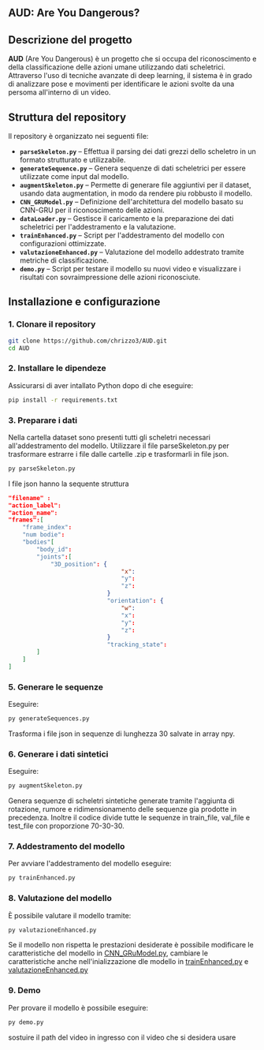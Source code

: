 ## AUD: Are You Dangerous?

## Descrizione del progetto

**AUD** (Are You Dangerous) è un progetto che si occupa del riconoscimento e della classificazione delle azioni umane utilizzando dati scheletrici. Attraverso l'uso di tecniche avanzate di deep learning, il sistema è in grado di analizzare pose e movimenti per identificare le azioni svolte da una persoma all'interno di un video.

## Struttura del repository

Il repository è organizzato nei seguenti file:

- **`parseSkeleton.py`** – Effettua il parsing dei dati grezzi dello scheletro in un formato strutturato e utilizzabile.
- **`generateSequence.py`** – Genera sequenze di dati scheletrici per essere utilizzate come input dal modello.
- **`augmentSkeleton.py`** – Permette di generare file aggiuntivi per il dataset, usando data augmentation, in modo da rendere piu robbusto il modello. 
- **`CNN_GRUModel.py`** – Definizione dell'architettura del modello basato su CNN-GRU per il riconoscimento delle azioni.
- **`dataLoader.py`** – Gestisce il caricamento e la preparazione dei dati scheletrici per l'addestramento e la valutazione.
- **`trainEnhanced.py`** – Script per l'addestramento del modello con configurazioni ottimizzate.
- **`valutazioneEnhanced.py`** – Valutazione del modello addestrato tramite metriche di classificazione.
- **`demo.py`** – Script per testare il modello su nuovi video e visualizzare i risultati con sovraimpressione delle azioni riconosciute.
  
## Installazione e configurazione

### 1. Clonare il repository

```bash
git clone https://github.com/chrizzo3/AUD.git
cd AUD 
```

### 2. Installare le dipendeze 
Assicurarsi di aver intallato Python dopo di che eseguire:
```bash
pip install -r requirements.txt
```
### 3. Preparare i dati
Nella cartella dataset sono presenti tutti gli scheletri necessari all'addestramento del modello. Utilizzare il file parseSkeleton.py per trasformare estrarre i file dalle cartelle .zip e trasformarli in file json. 
```bash
py parseSkeleton.py
```
I file json hanno la sequente struttura
```json
"filename" : 
"action_label": 
"action_name": 
"frames":[
    "frame_index":
    "num bodie": 
    "bodies"[
        "body_id": 
        "joints":[
            "3D_position": {
                                "x": 
                                "y": 
                                "z": 
                            }
                            "orientation": {
                                "w": 
                                "x": 
                                "y": 
                                "z": 
                            }
                            "tracking_state": 
        ]  
    ]  
]
```
### 5. Generare le sequenze
Eseguire:
```bash
py generateSequences.py
```
Trasforma i file json in sequenze di lunghezza 30 salvate in array npy.

### 6. Generare i dati sintetici 
Eseguire:
```bash
py augmentSkeleton.py
```
Genera sequenze di scheletri sintetiche generate tramite l'aggiunta di rotazione, rumore e ridimensionamento delle sequenze gia prodotte in precedenza. Inoltre il codice divide tutte le sequenze in train_file, val_file e test_file con proporzione 70-30-30.

### 7. Addestramento del modello
Per avviare l'addestramento del modello eseguire:
```bash
py trainEnhanced.py
```

### 8. Valutazione del modello
È possibile valutare il modello tramite:
```bash
py valutazioneEnhanced.py
```
Se il modello non rispetta le prestazioni desiderate è possibile modificare le caratteristiche del modello in [CNN_GRuModel.py](CNN_GRUModel.py), cambiare le caratteristiche anche nell'inializzazione dle modello in [trainEnhanced.py](trainEnhanced.py) e [valutazioneEnhanced.py](valutazioneEnhanced.py)

### 9. Demo
Per provare il modello è possibile eseguire:
```bash
py demo.py
```
sostuire il path del video in ingresso con il video che si desidera usare
